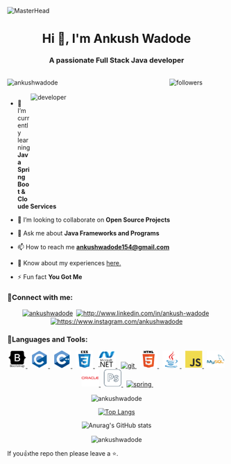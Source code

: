 ![MasterHead](https://user-images.githubusercontent.com/22107794/139580686-887df369-edb8-4bc8-b607-4fbf6d7e4866.gif)
<h1 align="center">Hi 👋, I'm Ankush Wadode</h1>
<h3 align="center">A passionate Full Stack Java developer</h3>
</br>
<div align="left">
<img src="https://komarev.com/ghpvc/?username=ankushwadode&label=Profile%20views&color=0e75b6&style=flat" alt="ankushwadode" /> 
<img alt="followers" title="Follow me on Github" src="https://custom-icon-badges.herokuapp.com/github/followers/ankushwadode?color=236ad3&labelColor=1155ba&style=for-the-badge&logo=person-add&label=Follow&logoColor=white" align="right" width="130"/></a>
</div>
</br>
 <img align ="right" alt="developer" width="450" height="250" src="https://www.careerguide.com/career/wp-content/uploads/2020/02/00086-desk-anim-v0.3.gif">
 
- 🌱 I’m currently learning **Java Spring Boot & Cloude Services**

- 👯 I’m looking to collaborate on **Open Source Projects**

- 💬 Ask me about **Java Frameworks and Programs**

- 📫 How to reach me **ankushwadode154@gmail.com**

- 📄 Know about my experiences [here.](https://drive.google.com/file/d/1cLkXJFLq-r4vL-zOi0dG8BozDXFUUiSd/view?usp=drive_link)

- ⚡ Fun fact **You Got Me**

<h3 align="left">📧Connect with me:</h3>
<p align="center">
<a href="https://twitter.com/ankushwadode" target="blank">
<img align="center" src="https://raw.githubusercontent.com/rahuldkjain/github-profile-readme-generator/master/src/images/icons/Social/twitter.svg" alt="ankushwadode" height="30" width="40" /></a>&nbsp;
<a href="https://linkedin.com/in/http://www.linkedin.com/in/ankush-wadode" target="blank">
<img align="center" src="https://raw.githubusercontent.com/rahuldkjain/github-profile-readme-generator/master/src/images/icons/Social/linked-in-alt.svg" alt="http://www.linkedin.com/in/ankush-wadode" height="30" width="40" /></a>&nbsp;
<a href="https://instagram.com/https://www.instagram.com/ankushwadode" target="blank">
<img align="center" src="https://raw.githubusercontent.com/rahuldkjain/github-profile-readme-generator/master/src/images/icons/Social/instagram.svg" alt="https://www.instagram.com/ankushwadode" height="30" width="40" /></a>
</p>

<h3 align="left">🧰Languages and Tools:</h3>
<p align="center"> <a href="https://getbootstrap.com" target="_blank" rel="noreferrer"> 
<img src="https://raw.githubusercontent.com/devicons/devicon/master/icons/bootstrap/bootstrap-plain-wordmark.svg" alt="bootstrap" width="40" height="40"/> </a> &nbsp;
<a href="https://www.cprogramming.com/" target="_blank" rel="noreferrer"> 
<img src="https://raw.githubusercontent.com/devicons/devicon/master/icons/c/c-original.svg" alt="c" width="40" height="40"/> </a>&nbsp; 
<a href="https://www.w3schools.com/cpp/" target="_blank" rel="noreferrer"> 
<img src="https://raw.githubusercontent.com/devicons/devicon/master/icons/cplusplus/cplusplus-original.svg" alt="cplusplus" width="40" height="40"/> </a> &nbsp;
<a href="https://www.w3schools.com/css/" target="_blank" rel="noreferrer"> 
<img src="https://raw.githubusercontent.com/devicons/devicon/master/icons/css3/css3-original-wordmark.svg" alt="css3" width="40" height="40"/> </a> &nbsp;
<a href="https://dotnet.microsoft.com/" target="_blank" rel="noreferrer"> 
<img src="https://raw.githubusercontent.com/devicons/devicon/master/icons/dot-net/dot-net-original-wordmark.svg" alt="dotnet" width="40" height="40"/> </a> &nbsp;
<a href="https://git-scm.com/" target="_blank" rel="noreferrer"> 
<img src="https://www.vectorlogo.zone/logos/git-scm/git-scm-icon.svg" alt="git" width="40" height="40"/> </a> &nbsp;
<a href="https://www.w3.org/html/" target="_blank" rel="noreferrer"> 
<img src="https://raw.githubusercontent.com/devicons/devicon/master/icons/html5/html5-original-wordmark.svg" alt="html5" width="40" height="40"/> </a> &nbsp;
<a href="https://www.java.com" target="_blank" rel="noreferrer"> 
<img src="https://raw.githubusercontent.com/devicons/devicon/master/icons/java/java-original.svg" alt="java" width="40" height="40"/> </a> &nbsp;
<a href="https://developer.mozilla.org/en-US/docs/Web/JavaScript" target="_blank" rel="noreferrer"> 
<img src="https://raw.githubusercontent.com/devicons/devicon/master/icons/javascript/javascript-original.svg" alt="javascript" width="40" height="40"/> </a> &nbsp;
<a href="https://www.mysql.com/" target="_blank" rel="noreferrer"> 
<img src="https://raw.githubusercontent.com/devicons/devicon/master/icons/mysql/mysql-original-wordmark.svg" alt="mysql" width="40" height="40"/> </a>&nbsp;
<a href="https://www.oracle.com/" target="_blank" rel="noreferrer"> 
<img src="https://raw.githubusercontent.com/devicons/devicon/master/icons/oracle/oracle-original.svg" alt="oracle" width="40" height="40"/> </a> &nbsp;
<a href="https://www.photoshop.com/en" target="_blank" rel="noreferrer"> 
<img src="https://raw.githubusercontent.com/devicons/devicon/master/icons/photoshop/photoshop-line.svg" alt="photoshop" width="40" height="40"/> </a> &nbsp;
<a href="https://spring.io/" target="_blank" rel="noreferrer"> 
<img src="https://www.vectorlogo.zone/logos/springio/springio-icon.svg" alt="spring" width="40" height="40"/> </a>&nbsp;</p>
<div align="center">
<p>
<img align="center" src="https://github-profile-trophy.vercel.app/?username=ankushwadode&theme=discord&show_icons=true&locale=en&layout=detail&theme=dark" alt="ankushwadode" />
</p>
 
[![Top Langs](https://github-readme-stats.vercel.app/api/top-langs/?username=ankushwadode&layout=compact&theme=tokyonight)](https://github.com/ankushwadode/github-readme-stats)
 
![Anurag's GitHub stats](https://github-readme-stats.vercel.app/api?username=ankushwadode&show_icons=true&theme=radical)

<p><img align="center" src="https://github-readme-streak-stats.herokuapp.com/?user=ankushwadode&theme=dark" alt="ankushwadode" /></p>
</div>

<p>If you👍the repo then please leave a ⭐.</p>
